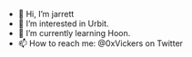 - 👋 Hi, I’m jarrett
- 👀 I’m interested in Urbit.
- 🌱 I’m currently learning Hoon.
- 📫 How to reach me: @0xVickers on Twitter

<!---
JR-Vickers/JR-Vickers is a ✨ special ✨ repository because its `README.md` (this file) appears on your GitHub profile.
You can click the Preview link to take a look at your changes.
--->
